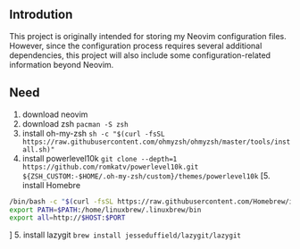 ## Introdution
This project is originally intended for storing my Neovim configuration files. However, since the configuration process requires several additional dependencies, this project will also include some configuration-related information beyond Neovim.

## Need
1. download neovim
2. download zsh
` pacman -S zsh `
3. install oh-my-zsh
` sh -c "$(curl -fsSL https://raw.githubusercontent.com/ohmyzsh/ohmyzsh/master/tools/install.sh)" `
4. install powerlevel10k
` git clone --depth=1 https://github.com/romkatv/powerlevel10k.git ${ZSH_CUSTOM:-$HOME/.oh-my-zsh/custom}/themes/powerlevel10k `
[5. install Homebre
``` sh
/bin/bash -c "$(curl -fsSL https://raw.githubusercontent.com/Homebrew/install/HEAD/install.sh)" 
export PATH=$PATH:/home/linuxbrew/.linuxbrew/bin
export all=http://$HOST:$PORT
```
]
5. install lazygit
`brew install jesseduffield/lazygit/lazygit`
